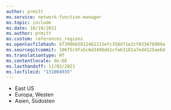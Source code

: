 ```yaml
---
author: prmitt
ms.service: network-function-manager
ms.topic: include
ms.date: 10/19/2021
ms.author: prmitt
ms.custom: references_regions
ms.openlocfilehash: 6f399bb5012462215efc350d71e2cf833476099a
ms.sourcegitcommit: 106f5c9fa5c6d3498dd1cfe63181a7ed4125ae6d
ms.translationtype: HT
ms.contentlocale: de-DE
ms.lasthandoff: 11/02/2021
ms.locfileid: "131004935"
---
```

* East US
* Europa, Westen
* Asien, Südosten

